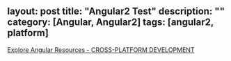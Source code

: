 layout: post
title: "Angular2 Test"
description: ""
category: [Angular, Angular2]
tags: [angular2, platform]
---

[Explore Angular Resources - CROSS-PLATFORM DEVELOPMENT](https://angular.io/resources/#!#Cross-Platform%20Development)
